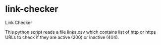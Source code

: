 # link-checker
Link Checker

This python script reads a file links.csv which contains list of http or https URLs to check if they are active (200) or inactive (404).
